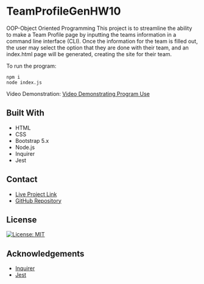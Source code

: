 # TeamProfileGenHW10
OOP-Object Oriented Programming 
This project is to streamline the ability to make a Team Profile page by inputting the teams information in a command line interface (CLI). Once the information for the team is filled out, the user may select the option that they are done with their team, and an index.html page will be generated, creating the site for their team. 

To run the program:
```
npm i
node index.js
```
Video Demonstration: 
[Video Demonstrating Program Use](https://www.screencast.com)

## Built With
- HTML
- CSS
- Bootstrap 5.x
- Node.js
- Inquirer
- Jest

## Contact
- [Live Project Link](https://)
- [GitHub Repository](https://)

## License
[![License: MIT](https://img.shields.io/badge/License-MIT-yellow.svg)](https://opensource.org/licenses/MIT)

## Acknowledgements
- [Inquirer](https://www.npmjs.com/package/inquirer)
- [Jest](https://www.npmjs.com/package/jest)

